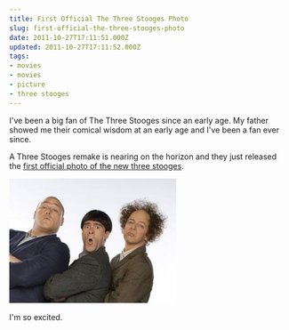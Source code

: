 ```yaml
---
title: First Official The Three Stooges Photo
slug: first-official-the-three-stooges-photo
date: 2011-10-27T17:11:51.000Z
updated: 2011-10-27T17:11:52.000Z
tags:
- movies
- movies
- picture
- three stooges
---
```


I've been a big fan of The Three Stooges since an early age.  My father showed me their comical wisdom at an early age and I've been a fan ever since.

A Three Stooges remake is nearing on the horizon and they just released the <a href="http://splitsider.com/2011/10/the-three-stooges-look-true-to-form-in-first-official-photo">first official photo of the new three stooges</a>.

<a href="http://blog.harrywolff.com/2011/10/first-official-the-three-stooges-photo/three-stooges/" rel="attachment wp-att-1841"><img src="/images/posts/2011/10/three-stooges-300x224.jpg" alt="" title="three-stooges" width="300" height="224" class="aligncenter size-medium wp-image-1841" /></a>

I'm so excited.

